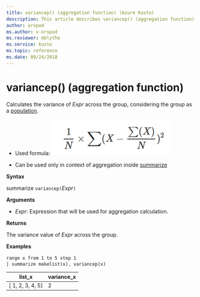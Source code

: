 ```yaml
---
title: variancep() (aggregation function) (Azure Kusto)
description: This article describes variancep() (aggregation function) in Azure Kusto.
author: orspod
ms.author: v-orspod
ms.reviewer: mblythe
ms.service: kusto
ms.topic: reference
ms.date: 09/24/2018
---
```

# variancep() (aggregation function)

Calculates the variance of *Expr* across the group, considering the group as a [population](https://en.wikipedia.org/wiki/Statistical_population). 

* Used formula:
![](./images/aggregations/variance-population.png)

* Can be used only in context of aggregation inside [summarize](summarizeoperator.md)

**Syntax**

summarize `variancep(`*Expr*`)`

**Arguments**

* *Expr*: Expression that will be used for aggregation calculation. 

**Returns**

The variance value of *Expr* across the group.
 
**Examples**

```kusto
range x from 1 to 5 step 1
| summarize makelist(x), variancep(x) 
```

|list_x|variance_x|
|---|---|
|[ 1, 2, 3, 4, 5]|2|